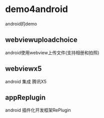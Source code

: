 # demo4android
android的demo
## webviewuploadchoice
android使用webview上传文件(支持相册和拍照)
## webviewx5
android 集成 腾讯X5
## appReplugin
android 插件化开发框架RePlugin